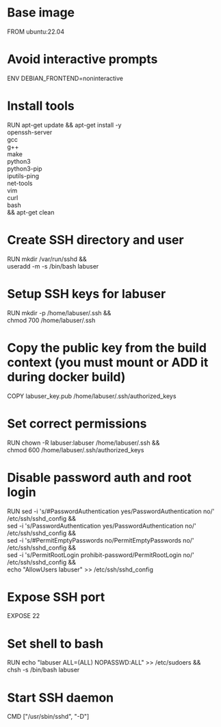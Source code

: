 # Base image
FROM ubuntu:22.04

# Avoid interactive prompts
ENV DEBIAN_FRONTEND=noninteractive

# Install tools
RUN apt-get update && apt-get install -y \
    openssh-server \
    gcc \
    g++ \
    make \
    python3 \
    python3-pip \
    iputils-ping \
    net-tools \
    vim \
    curl \
    bash \
    && apt-get clean

# Create SSH directory and user
RUN mkdir /var/run/sshd && \
    useradd -m -s /bin/bash labuser

# Setup SSH keys for labuser
RUN mkdir -p /home/labuser/.ssh && \
    chmod 700 /home/labuser/.ssh

# Copy the public key from the build context (you must mount or ADD it during docker build)
COPY labuser_key.pub /home/labuser/.ssh/authorized_keys

# Set correct permissions
RUN chown -R labuser:labuser /home/labuser/.ssh && \
    chmod 600 /home/labuser/.ssh/authorized_keys

# Disable password auth and root login
RUN sed -i 's/#PasswordAuthentication yes/PasswordAuthentication no/' /etc/ssh/sshd_config && \
    sed -i 's/PasswordAuthentication yes/PasswordAuthentication no/' /etc/ssh/sshd_config && \
    sed -i 's/#PermitEmptyPasswords no/PermitEmptyPasswords no/' /etc/ssh/sshd_config && \
    sed -i 's/PermitRootLogin prohibit-password/PermitRootLogin no/' /etc/ssh/sshd_config && \
    echo "AllowUsers labuser" >> /etc/ssh/sshd_config

# Expose SSH port
EXPOSE 22

# Set shell to bash
RUN echo "labuser ALL=(ALL) NOPASSWD:ALL" >> /etc/sudoers && \
    chsh -s /bin/bash labuser

# Start SSH daemon
CMD ["/usr/sbin/sshd", "-D"]